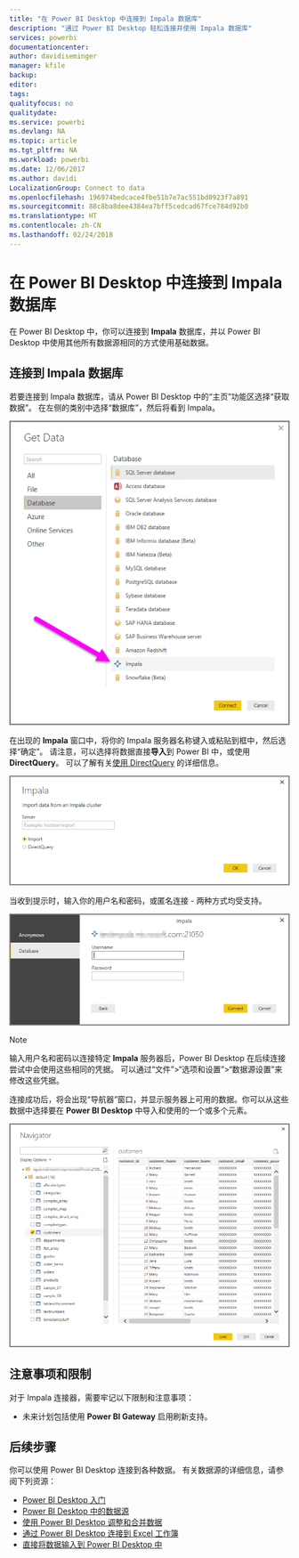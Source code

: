 ```yaml
---
title: "在 Power BI Desktop 中连接到 Impala 数据库"
description: "通过 Power BI Desktop 轻松连接并使用 Impala 数据库"
services: powerbi
documentationcenter: 
author: davidiseminger
manager: kfile
backup: 
editor: 
tags: 
qualityfocus: no
qualitydate: 
ms.service: powerbi
ms.devlang: NA
ms.topic: article
ms.tgt_pltfrm: NA
ms.workload: powerbi
ms.date: 12/06/2017
ms.author: davidi
LocalizationGroup: Connect to data
ms.openlocfilehash: 196974bedcace4fbe51b7e7ac551bd0923f7a891
ms.sourcegitcommit: 88c8ba8dee4384ea7bff5cedcad67fce784d92b0
ms.translationtype: HT
ms.contentlocale: zh-CN
ms.lasthandoff: 02/24/2018
---
```

# <a name="connect-to-an-impala-database-in-power-bi-desktop"></a>在 Power BI Desktop 中连接到 Impala 数据库
在 Power BI Desktop 中，你可以连接到 **Impala** 数据库，并以 Power BI Desktop 中使用其他所有数据源相同的方式使用基础数据。

## <a name="connect-to-an-impala-database"></a>连接到 Impala 数据库
若要连接到 Impala 数据库，请从 Power BI Desktop 中的“主页”功能区选择“获取数据”。 在左侧的类别中选择“数据库”，然后将看到 Impala。

![](media/desktop-connect-impala/connect_impala_2.png)

在出现的 **Impala** 窗口中，将你的 Impala 服务器名称键入或粘贴到框中，然后选择“确定”。 请注意，可以选择将数据直接**导入**到 Power BI 中，或使用 **DirectQuery**。 可以了解有关[使用 DirectQuery](desktop-use-directquery.md) 的详细信息。

![](media/desktop-connect-impala/connect_impala_3a.png)

当收到提示时，输入你的用户名和密码，或匿名连接 - 两种方式均受支持。

![](media/desktop-connect-impala/connect_impala_4.png)

> [!NOTE]
> 输入用户名和密码以连接特定 **Impala** 服务器后，Power BI Desktop 在后续连接尝试中会使用这些相同的凭据。 可以通过“文件”>“选项和设置”>“数据源设置”来修改这些凭据。
> 
> 

连接成功后，将会出现“导航器”窗口，并显示服务器上可用的数据。你可以从这些数据中选择要在 **Power BI Desktop** 中导入和使用的一个或多个元素。

![](media/desktop-connect-impala/connect_impala_5.png)

## <a name="considerations-and-limitations"></a>注意事项和限制
对于 Impala 连接器，需要牢记以下限制和注意事项：

* 未来计划包括使用 **Power BI Gateway** 启用刷新支持。

## <a name="next-steps"></a>后续步骤
你可以使用 Power BI Desktop 连接到各种数据。 有关数据源的详细信息，请参阅下列资源：

* [Power BI Desktop 入门](desktop-getting-started.md)
* [Power BI Desktop 中的数据源](desktop-data-sources.md)
* [使用 Power BI Desktop 调整和合并数据](desktop-shape-and-combine-data.md)
* [通过 Power BI Desktop 连接到 Excel 工作簿](desktop-connect-excel.md)   
* [直接将数据输入到 Power BI Desktop 中](desktop-enter-data-directly-into-desktop.md)   

